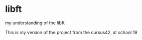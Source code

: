 # libft
my understanding of the libft

This is my version of the project from the cursus42, at school 19
